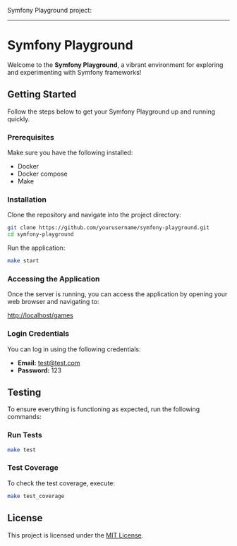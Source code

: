 Symfony Playground project:

---

# Symfony Playground

Welcome to the **Symfony Playground**, a vibrant environment for exploring and experimenting with Symfony frameworks!

## Getting Started

Follow the steps below to get your Symfony Playground up and running quickly.

### Prerequisites

Make sure you have the following installed:

- Docker
- Docker compose
- Make

### Installation

Clone the repository and navigate into the project directory:

```bash
git clone https://github.com/yourusername/symfony-playground.git
cd symfony-playground
```

Run the application:

```bash
make start
```

### Accessing the Application

Once the server is running, you can access the application by opening your web browser and navigating to:

[http://localhost/games](http://localhost/games)

### Login Credentials

You can log in using the following credentials:

- **Email:** test@test.com
- **Password:** 123

## Testing

To ensure everything is functioning as expected, run the following commands:

### Run Tests

```bash
make test
```

### Test Coverage

To check the test coverage, execute:

```bash
make test_coverage
```

## License

This project is licensed under the [MIT License](LICENSE).
